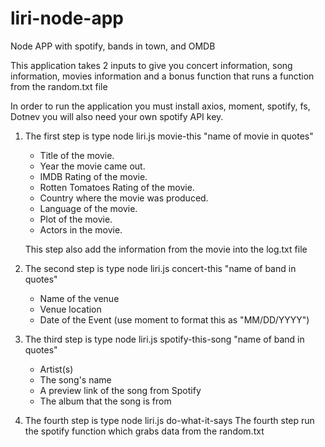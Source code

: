 # liri-node-app
Node APP with spotify, bands in town, and OMDB


This application takes 2 inputs to give you concert information, song information, movies information and a bonus function that runs a function from the random.txt file

In order to run the application you must install axios, moment, spotify, fs, Dotnev you will also need your own spotify API key.

1. The first step is type node liri.js movie-this "name of movie in quotes"

    * Title of the movie.
    * Year the movie came out.
    * IMDB Rating of the movie.
    * Rotten Tomatoes Rating of the movie.
    * Country where the movie was produced.
    * Language of the movie.
    * Plot of the movie.
    * Actors in the movie.

    This step also add the information from the movie into the log.txt file

2. The second step is type node liri.js concert-this "name of band in quotes"

    * Name of the venue
    * Venue location
    * Date of the Event (use moment to format this as "MM/DD/YYYY")

3. The third step is type node liri.js spotify-this-song "name of band in quotes"

    * Artist(s)
    * The song's name
    * A preview link of the song from Spotify
    * The album that the song is from

4. The fourth step is type node liri.js do-what-it-says 
The fourth step run the spotify function which grabs data from the random.txt